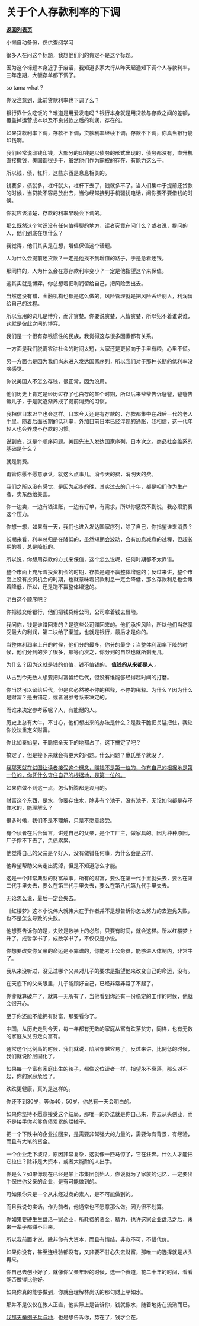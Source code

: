 # 关于个人存款利率的下调

[**返回列表页**](/gzh/记忆承载)

小懒自动备份，仅供查阅学习

很多人在问这个标题，我想他们问的肯定不是这个标题。  

因为这个标题本身近乎于废话，我知道多家大行从昨天起通知下调个人存款利率，三年定期，大额存单都下调了。  

so tama what？  

你没注意到，此前贷款利率也下调了么？

银行靠什么吃饭的？难道是用爱发电吗？银行本身就是用贷款与存款之间的差额，覆盖掉运营成本以及不良贷款之后的利润，存在的。

如果贷款利率下调，存款不下调，贷款利率继续下调，存款不下调，你真当银行能印钱啊。  

我们经常说印钱印钱，大部分的印钱是以债务的形式出现的，债务都没有，直升机直接撒钱，美国都很少干，虽然他们作为霸权的存在，有能力这么干。  

所以钱，债，杠杆，这些东西是息息相关的。  

钱要多，债就多，杠杆就大，杠杆下去了，钱就多不了。当人们集中于提前还贷款的时候，当贷款不容易放出去，当你经常接到手机骚扰电话，问你要不要借钱的时候。  

你就应该清楚，存款的利率早晚会下调的。

那么既然这个常识没有任何值得聊的地方，读者究竟在问什么？或者说，提问的人，他们到底在想什么？  

我觉得，他们其实是在想，增值保值这个话题。  

人为什么会提前还贷款？一定是他找不到增值的路子，于是急着还钱。  

那同样的，人为什么会在意存款利率变小？一定是他指望这个来保值。

这其实就是博弈，你总想着把利润留给自己，把风险丢出去。  

当然这没有错，金融机构也都是这么做的，风险管理就是把风险丢给别人，利润留给自己的过程。

所以我用的词儿是博弈，而非贪婪。你要说贪婪，人皆贪婪，所以犯不着谁说谁，这就是彼此之间的博弈。  

我们是一个很有存钱惯性的民族，我觉得这与很多因素都有关系。  

一方面是我们脱离农耕社会的时间太短，大家还是更倾向于手里有粮，心里不慌。  

另一方面也是因为我们尚未进入发达国家序列，所以我们对于那种长期的低利率没啥感觉。

你说美国人不怎么存钱，很正常，因为没用。  

他们历史上肯定是经历过存了也白存的某个时期，所以后来爷爷告诉爸爸，爸爸告诉儿子，于是就逐渐养成了提前消费的习惯。  

我相信日本迟早也会这样。日本今天还是有存款的，存款都集中在战后一代的老人手里。随着后面长期的低利率，外加目前日本已经浮现的通胀，我相信，这一代年轻人也会养成不存款的习惯。  

说到底，这是个顺序问题。美国先进入发达国家序列，日本次之。商品社会维系的基础是什么？  

就是消费。

甭管你愿不愿意承认，就这么点事儿。消今天的费，消明天的费。

我们之所以没有感觉，是因为起步的晚，其实过去的几十年，都是咱们作为生产者，卖东西给美国。  

你一边卖，一边有钱进账，一边有订单，有需求，所以你感受不到说，我必须消费这个压力。  

你想一想，如果有一天，我们也进入发达国家序列，除了自己，你指望谁来消费？  

长期来看，利率总归是在降低的，虽然短期会波动，会有加息减息的过程，但超长期的看，总是降低的。  

所以说，你想用存款的方式来保值，这个怎么说呢，任何时期都不太靠谱。

整个市面上充斥着投资机会的时期，存款是跑不赢整体增速的；反过来讲，整个市面上没有投资机会的时期，也就意味着贷款利息一定会降低，那么存款利息也会跟着降低，所以，还是跑不赢整体增速的。

明白这个顺序吧？

你把钱交给银行，他们把钱贷给公司，公司拿着钱去冒险。

我问你，钱是谁赚回来的？是这些公司赚回来的。他们承担风险，所以他们当然享受最大的利润，第二块给了渠道，也就是银行，最后才是你的。

当整体利润率上升的时候，他们分的最多，你分的最少；当整体利润率下降的时候，他们分到的少了很多，那等而次之，你分到的自然也就所剩无几。

为什么？因为这就是钱的价值，钱不值钱的， **值钱的从来都是人** 。

从古到今无数人想要把财富留给后代，但没有谁能够经得起时间的打磨。

你当然可以留给后代，但是它必然被不停的稀释，不停的稀释。为什么？因为什么是财富？是由锚定，或者说参考系来决定的。  

而谁来决定参考系呢？人，有能耐的人。

历史上总有大牛，不甘心，他们想出来的办法是什么？是我干脆把关隘把住，我让你没法重定义财富。  

你比如秦始皇，干脆把全天下的地都占了，这下搞定了吧？

搞定了，但是接下来就会有更大的问题。什么问题？嬴氏整个就没了。

[我那天就在试图让读者接受这个概念，赚钱不是第一位的，你有自己的根据地是第一位的，你凭什么守住自己的根据地，是第一位的。  
](http://mp.weixin.qq.com/s?__biz=MzU3NDc5Nzc0NQ==&mid=2247520191&idx=1&sn=42a67ddf1b5ddd2a9c7a51a3bb4694ed&chksm=fd2e2d61ca59a4776a73b77e655614a244a017ae3f54732160fc356d3f1e73e3fd55a218ddd7&scene=21#wechat_redirect)

如果你做不到这一点，怎么折腾都是没用的。  

财富这个东西，是水，你要存住水，除非有个池子，没有池子，无论如何都是存不住水的，能理解么？  

很多时候，我们不是不理解，只是不愿意接受。  

有个读者在后台留言，讲述自己的父亲，是个工厂主，做家具的。因为种种原因，厂子撑不下去了，负债累累。

他觉得自己的父亲是个好人，没有做错任何事，为什么会是这样。  

他希望帮助父亲走出泥淖，但是不知道怎么才能。  

这是一个非常典型的财富故事，所有的财富，要么在第一代手里就失去，要么在第二代手里失去，要么在第三代手里失去，要么在第八代第九代手里失去。  

无论怎么说，最后一定会失去。  

《红楼梦》这本小说伟大就伟大在于作者并不是想告诉你怎么努力的去避免失败，也不是怎么导致的失败。  

他想要告诉你的是，失败是数学上的必然，只要有时间，就会这样。所以红楼梦上升了，成哲学书了，成数学书了，不仅仅是小说。

你想要改变你父亲的命运是不靠谱的，你能考上公务员，能够进入体制内，非常牛了。  

我从来没听过，没见过哪个父亲对儿子的要求是指望他来改变自己的命运，没有。  

在天底下的父亲眼里，儿子能顾好自己，已经非常非常了不起了。

你爹就算破产了，就算一无所有了，当他看到你还有一份稳定的工作的时候，他就会很开心。  

至于你还能不能拥有财富，那要看你了。  

中国，从历史走到今天，每一年都有无数的家庭从富有跌落贫穷，同样，也有无数的家庭从贫穷走向富有。  

通常这个比例高的时候，我们就说，阶层穿越容易了。反过来讲，比例低的时候，我们就说阶层固化了。  

如果每一个富有家庭出生的孩子，都像这位读者一样，指望永不衰落，那么对不起，你的家庭危险了。  

跌跌更健康，真的是这样的。  

你还不到30岁，等你40，50岁，你总有一天会明白的。  

如果你坚持不愿意接受这个结局，那唯一的办法就是你自己来，你去从头创业，而不是接手你老爹负债累累的烂摊子。

把一个下跌中的企业拉回来，是需要非常强大的力量的，需要你有背景，有经验，而且有大笔的资金。  

一个企业走下坡路，原因非常复杂，这就像一匹马惊了，它在狂奔。什么人才能把它拉住？除非是大资本，或者大能耐的人出手。  

你是么？如果你现在已经是某上市集团创始人，你说就为了家族的记忆，一定要出手保住你父亲的企业，是有可能做到的。  

可如果你只是一个从未经过商的素人，是不可能做到的。  

而且我说句实话，作为前者，他通常也不愿意那么做。因为很不划算。  

你如果要硬生生盘活一家企业，所耗费的资金，精力，也许这家企业盘活之后，未来一辈子都赚不回来。

所以我前面才说，除非你有大资本，而且有情结，非救不可，不惜代价。  

如果你没有，甚至连经验都没有，又非要不甘心失去财富，那唯一的选择就是从头再来。

你自己去创业好了，就像你父亲年轻的时候，选一个赛道，花二十年的时间，看看能否做得比他好。  

如果你真的能够做到，你就会理解林尚沃的那句财上平如水。

那并不是仅仅在教人正直，他实际上是告诉你，钱就像水，随着地势在流淌而已。

[我那天举例子兵与地](http://mp.weixin.qq.com/s?__biz=MzU3NDc5Nzc0NQ==&mid=2247520191&idx=1&sn=42a67ddf1b5ddd2a9c7a51a3bb4694ed&chksm=fd2e2d61ca59a4776a73b77e655614a244a017ae3f54732160fc356d3f1e73e3fd55a218ddd7&scene=21#wechat_redirect)，也是想告诉你，势在了，钱才会在。

